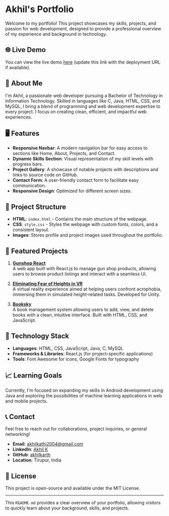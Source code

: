 # Akhil's Portfolio

Welcome to my portfolio! This project showcases my skills, projects, and passion for web development, designed to provide a professional overview of my experience and background in technology.

## 🌐 Live Demo
You can view the live demo [here](#https://portfolio-akhil-ks-projects.vercel.app/) (update this link with the deployment URL if available).

## 📜 About Me

I'm Akhil, a passionate web developer pursuing a Bachelor of Technology in Information Technology. Skilled in languages like C, Java, HTML, CSS, and MySQL, I bring a blend of programming and web development expertise to every project. I focus on creating clean, efficient, and impactful web experiences.

## 🖥️ Features

- **Responsive Navbar**: A modern navigation bar for easy access to sections like Home, About, Projects, and Contact.
- **Dynamic Skills Section**: Visual representation of my skill levels with progress bars.
- **Project Gallery**: A showcase of notable projects with descriptions and links to source code on GitHub.
- **Contact Form**: A user-friendly contact form to facilitate easy communication.
- **Responsive Design**: Optimized for different screen sizes.

## 📂 Project Structure

- **HTML**: `index.html` - Contains the main structure of the webpage.
- **CSS**: `style.css` - Styles the webpage with custom fonts, colors, and a consistent layout.
- **Images**: Stores profile and project images used throughout the portfolio.

## 🚀 Featured Projects

1. **[Gunshop React](https://github.com/akhilkarth/Gunshop-react)**  
   A web app built with React.js to manage gun shop products, allowing users to browse product listings and interact with a seamless UI.

2. **[Eliminating Fear of Heights in VR](https://github.com/akhilkarth/ELIMINATING-FEAR-OF-HEIGHTS-IN-VIRTUAL-REALITY)**  
   A virtual reality experience aimed at helping users confront acrophobia, immersing them in simulated height-related tasks. Developed for Unity.

3. **[Booksky](https://github.com/akhilkarth/Booksky)**  
   A book management system allowing users to add, view, and delete books with a clean, intuitive interface. Built with HTML, CSS, and JavaScript.

## 🎨 Technology Stack

- **Languages**: HTML, CSS, JavaScript, Java, C, MySQL
- **Frameworks & Libraries**: React.js (for project-specific applications)
- **Tools**: Font Awesome for icons, Google Fonts for typography

## 📈 Learning Goals

Currently, I'm focused on expanding my skills in Android development using Java and exploring the possibilities of machine learning applications in web and mobile projects.

## 📞 Contact

Feel free to reach out for collaborations, project inquiries, or general networking!

- **Email**: [akhilkathi2004@gmail.com](mailto:akhilkathi2004@gmail.com)
- **LinkedIn**: [Akhil K](https://www.linkedin.com/in/akhil-k-05b2362a4/)
- **GitHub**: [akhilkarth](https://github.com/akhilkarth)
- **Location**: Tirupur, India

## 📝 License

This project is open-source and available under the MIT License.

---

This `README.md` provides a clear overview of your portfolio, allowing visitors to quickly learn about your background, skills, and projects.
